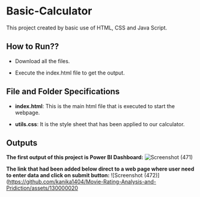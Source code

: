 # Basic-Calculator
This project created by basic use of HTML, CSS and Java Script.

## How to Run??
* Download all the files. 

* Execute the index.html file to get the output.

## File and Folder Specifications

* **index.html**: This is the main html file that is executed to start the webpage.

* **utils.css**: It is the style sheet that has been applied to our calculator.

## Outputs
**The first output of this project is Power BI Dashboard:**
![Screenshot (471)](https://github.com/kanika1404/Movie-Rating-Analysis-and-Pridiction/assets/130000020/9148623b-23de-4257-a68a-c98ac392c5fe)


**The link that had been added below direct to a web page where user need to enter data and click on submit button:**
![Screenshot (472)](https://github.com/kanika1404/Movie-Rating-Analysis-and-Pridiction/assets/130000020
